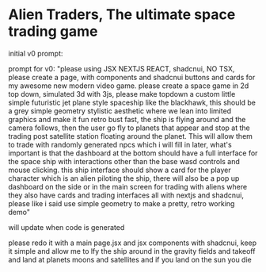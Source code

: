 # Alien Traders, The ultimate space trading game

initial v0 prompt:

prompt for v0: "please using JSX NEXTJS REACT, shadcnui, NO TSX, please create a page, with components and shadcnui buttons and cards for my awesome new modern video game. please create a space game in 2d top down, simulated 3d with 3js, please make topdown a custom little simple futuristic jet plane style spaceship like the blackhawk, this should be a grey simple geometry stylistic aesthetic where we lean into limited graphics and make it fun retro bust fast, the ship is flying around and the camera follows, then the user go fly to planets that appear and stop at the trading post satellite station floating around the planet. This will allow them to trade with randomly generated npcs which i will fill in later, what's important is that the dashboard at the bottom should have a full interface for the space ship with interactions other than the base wasd controls and mouse clicking. this ship interface should show a card for the player character which is an alien piloting the ship, there will also be a pop up dashboard on the side or in the main screen for trading with aliens where they also have cards and trading interfaces all with nextjs and shadcnui, please like i said use simple geometry to make a pretty, retro working demo"

will update when code is generated

please redo it with a main page.jsx and jsx components with shadcnui, keep it simple and allow me to lfy the ship around in the gravity fields and takeoff and land at planets moons and satellites and if you land on the sun you die
